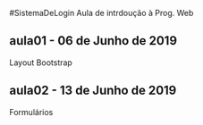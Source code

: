 #SistemaDeLogin
Aula de intrdoução à Prog. Web

## aula01 - 06 de Junho de 2019
Layout Bootstrap

## aula02 - 13 de Junho de 2019
Formulários 
